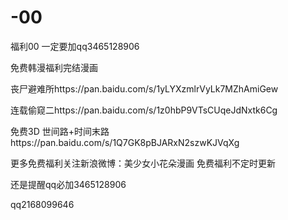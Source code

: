# -00
福利00
一定要加qq3465128906

免费韩漫福利完结漫画

丧尸避难所https://pan.baidu.com/s/1yLYXzmlrVyLk7MZhAmiGew

连载偷窥二https://pan.baidu.com/s/1z0hbP9VTsCUqeJdNxtk6Cg




免费3D
世间路+时间末路https://pan.baidu.com/s/1Q7GK8pBJARxN2szwKJVqXg

更多免费福利关注新浪微博：美少女小花朵漫画 免费福利不定时更新

还是提醒qq必加3465128906

qq2168099646
